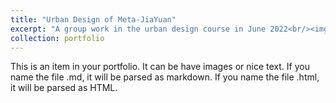 ```yaml
---
title: "Urban Design of Meta-JiaYuan"
excerpt: "A group work in the urban design course in June 2022<br/><img src='/images/urbandesign-1.jpg'>"
collection: portfolio
---
```


This is an item in your portfolio. It can be have images or nice text. If you name the file .md, it will be parsed as markdown. If you name the file .html, it will be parsed as HTML. 
